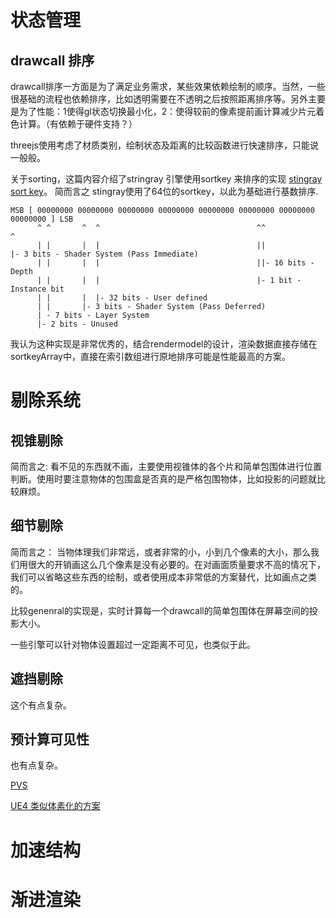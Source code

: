 
# 状态管理

## drawcall 排序

drawcall排序一方面是为了满足业务需求，某些效果依赖绘制的顺序。当然，一些很基础的流程也依赖排序，比如透明需要在不透明之后按照距离排序等。另外主要是为了性能：1使得gl状态切换最小化，2：使得较前的像素提前画计算减少片元着色计算。（有依赖于硬件支持？）

threejs使用考虑了材质类别，绘制状态及距离的比较函数进行快速排序，只能说一般般。

关于sorting，这篇内容介绍了stringray 引擎使用sortkey 来排序的实现 [stingray sort key](http://bitsquid.blogspot.com/2017/02/stingray-renderer-walkthrough-4-sorting.html)。 简而言之 stingray使用了64位的sortkey，以此为基础进行基数排序.

``` 
MSB [ 00000000 00000000 00000000 00000000 00000000 00000000 00000000 00000000 ] LSB
      ^ ^       ^  ^                                   ^^                 ^
      | |       |  |                                   ||                 |- 3 bits - Shader System (Pass Immediate)
      | |       |  |                                   ||- 16 bits - Depth
      | |       |  |                                   |- 1 bit - Instance bit
      | |       |  |- 32 bits - User defined
      | |       |- 3 bits - Shader System (Pass Deferred)
      | - 7 bits - Layer System
      |- 2 bits - Unused

```
我认为这种实现是非常优秀的，结合rendermodel的设计，渲染数据直接存储在sortkeyArray中，直接在索引数组进行原地排序可能是性能最高的方案。



# 剔除系统

## 视锥剔除

简而言之: 看不见的东西就不画，主要使用视锥体的各个片和简单包围体进行位置判断。使用时要注意物体的包围盒是否真的是严格包围物体，比如投影的问题就比较麻烦。

## 细节剔除

简而言之： 当物体理我们非常远，或者非常的小，小到几个像素的大小，那么我们用很大的开销画这么几个像素是没有必要的。在对画面质量要求不高的情况下，我们可以省略这些东西的绘制，或者使用成本非常低的方案替代，比如画点之类的。

比较genenral的实现是，实时计算每一个drawcall的简单包围体在屏幕空间的投影大小。

一些引擎可以针对物体设置超过一定距离不可见，也类似于此。

## 遮挡剔除

这个有点复杂。

## 预计算可见性

也有点复杂。

[PVS](http://multi-crash.com/?p=51)

[UE4 类似体素化的方案](https://blog.csdn.net/jiangdengc/article/details/57421898)

# 加速结构



# 渐进渲染
